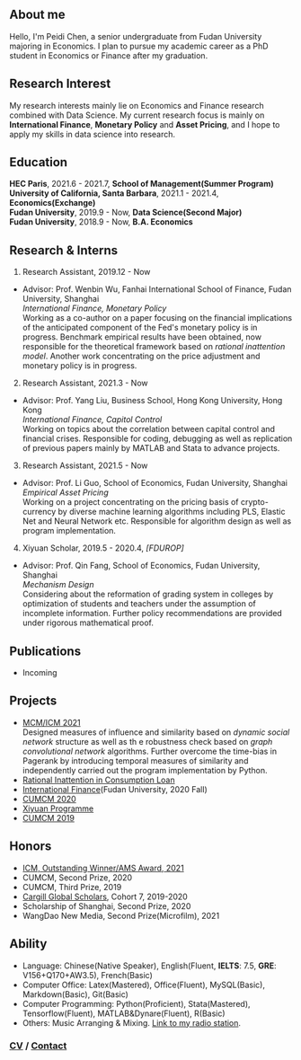 ## About me

Hello, I'm Peidi Chen, a senior undergraduate from Fudan University majoring in Economics. I plan to pursue my academic career as a PhD student in Economics or Finance after my graduation.


## Research Interest

My research interests mainly lie on Economics and Finance research combined with Data Science. My current research focus is mainly on **International Finance**, **Monetary Policy** and **Asset Pricing**, and I hope to apply my skills in data science into research.


## Education
**HEC Paris**, 2021.6 - 2021.7, **School of Management(Summer Program)**  
**University of California, Santa Barbara**, 2021.1 - 2021.4, **Economics(Exchange)**  
**Fudan University**, 2019.9 - Now, **Data Science(Second Major)**  
**Fudan University**, 2018.9 - Now, **B.A. Economics**  

## Research & Interns

1. Research Assistant, 2019.12 - Now
- Advisor: Prof. Wenbin Wu, Fanhai International School of Finance, Fudan University, Shanghai  
  *International Finance, Monetary Policy*  
  Working as a co-author on a paper focusing on the financial implications of the anticipated component of the Fed's monetary policy is in progress. Benchmark empirical results have been obtained, now responsible for the theoretical framework based on *rational inattention model*. Another work concentrating on the price adjustment and monetary policy is in progress.   
  
2. Research Assistant, 2021.3 - Now
- Advisor: Prof. Yang Liu, Business School, Hong Kong University, Hong Kong  
  *International Finance, Capitol Control*  
  Working on topics about the correlation between capital control and financial crises. Responsible for coding, debugging as well as replication of previous papers mainly by MATLAB and Stata to advance projects.  
  
3. Research Assistant, 2021.5 - Now
- Advisor: Prof. Li Guo, School of Economics, Fudan University, Shanghai  
  *Empirical Asset Pricing*  
  Working on a project concentrating on the pricing basis of crypto-currency by diverse machine learning algorithms including PLS, Elastic Net and Neural Network etc. Responsible for algorithm design as well as program implementation.  
  
4. Xiyuan Scholar, 2019.5 - 2020.4, *[FDUROP]*
- Advisor: Prof. Qin Fang, School of Economics, Fudan University, Shanghai  
  *Mechanism Design*  
  Considering about the reformation of grading system in colleges by optimization of students and teachers under the assumption of incomplete information. Further policy recommendations are provided under rigorous mathematical proof.
  
## Publications
- Incoming

## Projects
- [MCM/ICM 2021](projects/ICM2021_Peidi_Chen.pdf)  
  Designed measures of influence and similarity based on *dynamic social network* structure as well as th e robustness check based on *graph convolutional network* algorithms. Further overcome the time-bias in Pagerank by introducing temporal measures of similarity and independently carried out the program implementation by Python.  
- [Rational Inattention in Consumption Loan](projects/RI.pdf)
- [International Finance](projects/International_Finance_2020Fall.pdf)(Fudan University, 2020 Fall)
- [CUMCM 2020](projects/CUMCM2020_Peidi_Chen.pdf)
- [Xiyuan Programme](projects/30A2.pdf)
- [CUMCM 2019](projects/CUMCM2019_Peidi_Chen.pdf)

## Honors
- [ICM, Outstanding Winner/AMS Award, 2021](personal/ICM2021_Peidi_Chen.pdf)
- CUMCM, Second Prize, 2020
- CUMCM, Third Prize, 2019
- [Cargill Global Scholars](https://www.cargillglobalscholars.com/testimonials/), Cohort 7, 2019-2020
- Scholarship of Shanghai, Second Prize, 2020  
- WangDao New Media, Second Prize(Microfilm), 2021

## Ability
- Language: Chinese(Native Speaker), English(Fluent, **IELTS**: 7.5, **GRE**: V156+Q170+AW3.5), French(Basic)
- Computer Office: Latex(Mastered), Office(Fluent), MySQL(Basic), Markdown(Basic), Git(Basic)
- Computer Programming: Python(Proficient), Stata(Mastered), Tensorflow(Fluent), MATLAB&Dynare(Fluent), R(Basic)
- Others: Music Arranging & Mixing. [Link to my radio station](https://music.163.com/#/djradio?id=793067430).

### [CV](personal/CV_Peidi_Chen_2021_7.pdf) / [Contact](personal/contact.md)
